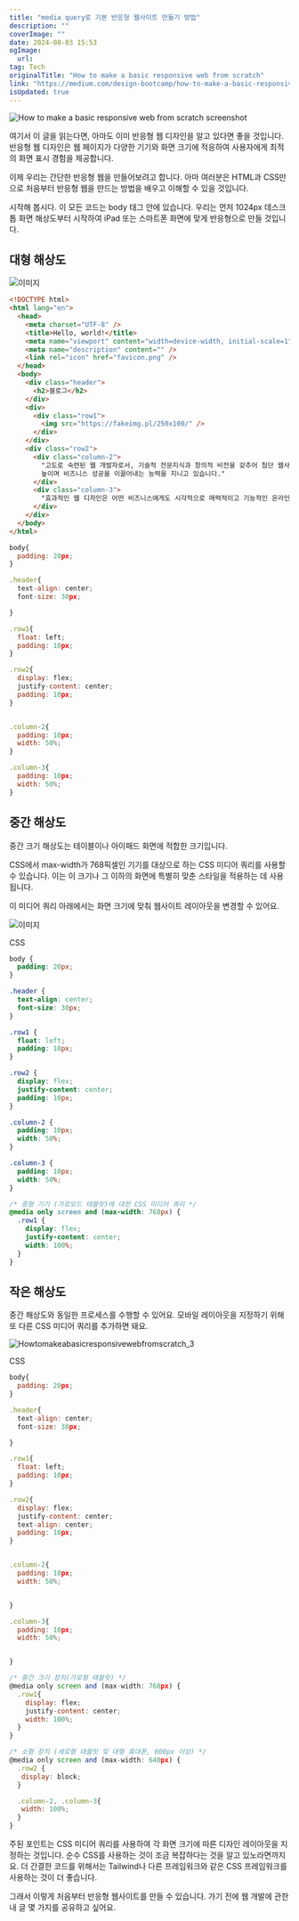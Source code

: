 ```yaml
---
title: "media query로 기본 반응형 웹사이트 만들기 방법"
description: ""
coverImage: ""
date: 2024-08-03 15:53
ogImage:
  url:
tag: Tech
originalTitle: "How to make a basic responsive web from scratch"
link: "https://medium.com/design-bootcamp/how-to-make-a-basic-responsive-web-from-scratch-97235e29f6a0"
isUpdated: true
---
```


![How to make a basic responsive web from scratch screenshot](/assets/img/Howtomakeabasicresponsivewebfromscratch_0.png)

여기서 이 글을 읽는다면, 아마도 이미 반응형 웹 디자인을 알고 있다면 좋을 것입니다. 반응형 웹 디자인은 웹 페이지가 다양한 기기와 화면 크기에 적응하여 사용자에게 최적의 화면 표시 경험을 제공합니다.

이제 우리는 간단한 반응형 웹을 만들어보려고 합니다. 아마 여러분은 HTML과 CSS만으로 처음부터 반응형 웹을 만드는 방법을 배우고 이해할 수 있을 것입니다.

시작해 봅시다. 이 모든 코드는 body 태그 안에 있습니다. 우리는 먼저 1024px 데스크톱 화면 해상도부터 시작하여 iPad 또는 스마트폰 화면에 맞게 반응형으로 만들 것입니다.

<!-- seedividend - 사각형 -->

<ins class="adsbygoogle"
     style="display:block"
     data-ad-client="ca-pub-4877378276818686"
     data-ad-slot="1898504329"
     data-ad-format="auto"
     data-full-width-responsive="true"></ins>

<script>
     (adsbygoogle = window.adsbygoogle || []).push({});
</script>

## 대형 해상도

![이미지](/assets/img/Howtomakeabasicresponsivewebfromscratch_1.png)

```html
<!DOCTYPE html>
<html lang="en">
  <head>
    <meta charset="UTF-8" />
    <title>Hello, world!</title>
    <meta name="viewport" content="width=device-width, initial-scale=1" />
    <meta name="description" content="" />
    <link rel="icon" href="favicon.png" />
  </head>
  <body>
    <div class="header">
      <h2>블로그</h2>
    </div>
    <div>
      <div class="row1">
        <img src="https://fakeimg.pl/250x100/" />
      </div>
    </div>
    <div class="row2">
      <div class="column-2">
        "고도로 숙련된 웹 개발자로서, 기술적 전문지식과 창의적 비전을 갖추어 첨단 웹사이트를 설계하고 온라인 존재감을
        높이며 비즈니스 성공을 이끌어내는 능력을 지니고 있습니다."
      </div>
      <div class="column-3">
        "효과적인 웹 디자인은 어떤 비즈니스에게도 시각적으로 매력적이고 기능적인 온라인 존재감을 만드는 데 중요합니다."
      </div>
    </div>
  </body>
</html>
```

<!-- seedividend - 사각형 -->

<ins class="adsbygoogle"
     style="display:block"
     data-ad-client="ca-pub-4877378276818686"
     data-ad-slot="1898504329"
     data-ad-format="auto"
     data-full-width-responsive="true"></ins>

<script>
     (adsbygoogle = window.adsbygoogle || []).push({});
</script>

```js
body{
  padding: 20px;
}

.header{
  text-align: center;
  font-size: 30px;

}

.row1{
  float: left;
  padding: 10px;
}

.row2{
  display: flex;
  justify-content: center;
  padding: 10px;
}


.column-2{
  padding: 10px;
  width: 50%;
}

.column-3{
  padding: 10px;
  width: 50%;
}
```

## 중간 해상도

중간 크기 해상도는 테이블이나 아이패드 화면에 적합한 크기입니다.

CSS에서 max-width가 768픽셀인 기기를 대상으로 하는 CSS 미디어 쿼리를 사용할 수 있습니다. 이는 이 크기나 그 이하의 화면에 특별히 맞춘 스타일을 적용하는 데 사용됩니다.

<!-- seedividend - 사각형 -->

<ins class="adsbygoogle"
     style="display:block"
     data-ad-client="ca-pub-4877378276818686"
     data-ad-slot="1898504329"
     data-ad-format="auto"
     data-full-width-responsive="true"></ins>

<script>
     (adsbygoogle = window.adsbygoogle || []).push({});
</script>

이 미디어 쿼리 아래에서는 화면 크기에 맞춰 웹사이트 레이아웃을 변경할 수 있어요.

![이미지](/assets/img/Howtomakeabasicresponsivewebfromscratch_2.png)

CSS

```css
body {
  padding: 20px;
}

.header {
  text-align: center;
  font-size: 30px;
}

.row1 {
  float: left;
  padding: 10px;
}

.row2 {
  display: flex;
  justify-content: center;
  padding: 10px;
}

.column-2 {
  padding: 10px;
  width: 50%;
}

.column-3 {
  padding: 10px;
  width: 50%;
}

/* 중형 기기 (가로모드 태블릿)에 대한 CSS 미디어 쿼리 */
@media only screen and (max-width: 768px) {
  .row1 {
    display: flex;
    justify-content: center;
    width: 100%;
  }
}
```

<!-- seedividend - 사각형 -->

<ins class="adsbygoogle"
     style="display:block"
     data-ad-client="ca-pub-4877378276818686"
     data-ad-slot="1898504329"
     data-ad-format="auto"
     data-full-width-responsive="true"></ins>

<script>
     (adsbygoogle = window.adsbygoogle || []).push({});
</script>

## 작은 해상도

중간 해상도와 동일한 프로세스를 수행할 수 있어요. 모바일 레이아웃을 지정하기 위해 또 다른 CSS 미디어 쿼리를 추가하면 돼요.

![Howtomakeabasicresponsivewebfromscratch_3](/assets/img/Howtomakeabasicresponsivewebfromscratch_3.png)

CSS

<!-- seedividend - 사각형 -->

<ins class="adsbygoogle"
     style="display:block"
     data-ad-client="ca-pub-4877378276818686"
     data-ad-slot="1898504329"
     data-ad-format="auto"
     data-full-width-responsive="true"></ins>

<script>
     (adsbygoogle = window.adsbygoogle || []).push({});
</script>

```js
body{
  padding: 20px;
}

.header{
  text-align: center;
  font-size: 30px;

}

.row1{
  float: left;
  padding: 10px;
}

.row2{
  display: flex;
  justify-content: center;
  text-align: center;
  padding: 10px;
}


.column-2{
  padding: 10px;
  width: 50%;


}

.column-3{
  padding: 10px;
  width: 50%;


}

/* 중간 크기 장치(가로형 태블릿) */
@media only screen and (max-width: 768px) {
  .row1{
    display: flex;
    justify-content: center;
    width: 100%;
  }
}

/* 소형 장치 (세로형 태블릿 및 대형 휴대폰, 600px 이상) */
@media only screen and (max-width: 640px) {
  .row2 {
   display: block;
  }

  .column-2, .column-3{
   width: 100%;
  }
}
```

주된 포인트는 CSS 미디어 쿼리를 사용하여 각 화면 크기에 따른 디자인 레이아웃을 지정하는 것입니다. 순수 CSS를 사용하는 것이 조금 복잡하다는 것을 알고 있노라면까지요. 더 간결한 코드를 위해서는 Tailwind나 다른 프레임워크와 같은 CSS 프레임워크를 사용하는 것이 더 좋습니다.

그래서 이렇게 처음부터 반응형 웹사이트를 만들 수 있습니다. 가기 전에 웹 개발에 관한 내 글 몇 가지를 공유하고 싶어요.
